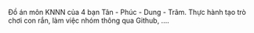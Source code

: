 Đồ án môn KNNN của  4 bạn Tân - Phúc - Dung - Trâm. Thực hành tạo trò chơi con rắn, làm việc nhóm thông qua Github, ....
